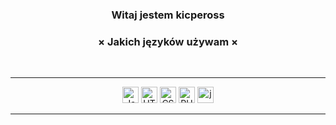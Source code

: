
<h3 align="center">Witaj jestem kicpeross</h3>

<h3 align="center">× Jakich języków używam ×</h3>
<br />
<hr />
<p align="center">
<img draggable="false" alt="JavaScript" width="26px" src="https://i.imgur.com/3u1wzwE.png" />
<img draggable="false" alt="HTML" width="26px" src="https://imgur.com/s3NIj4N.png" />
<img draggable="false" alt="CSS" width="26px" src="https://i.imgur.com/3u1wzwE.png" />
<img draggable="false" alt="PHP" width="26px" src="https://i.imgur.com/3u1wzwE.png" />
<img draggable="false" alt="js" width="26px" src="https://i.imgur.com/3u1wzwE.png" />
</p>
<hr />
